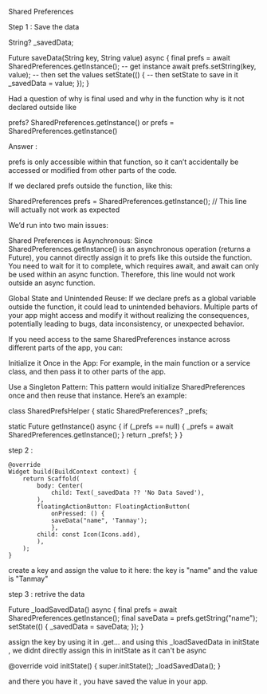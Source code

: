 Shared Preferences 

Step 1 : Save the data 

String? _savedData;

  Future saveData(String key, String value) async {
    final prefs = await SharedPreferences.getInstance();  -- get instance 
    await prefs.setString(key, value);                    -- then set the values 
    setState(() {                                         -- then setState to save in it
      _savedData = value;
    });
  }

Had a question of why is final used and why in the function why is it not declared outside like 

  prefs? SharedPreferences.getInstance() 
  or 
  prefs = SharedPreferences.getInstance()

Answer : 

prefs is only accessible within that function, so it can’t accidentally be accessed or modified from other parts of the code.

If we declared prefs outside the function, like this:

SharedPreferences prefs = SharedPreferences.getInstance();  // This line will actually not work as expected

We’d run into two main issues:

Shared Preferences is Asynchronous: Since SharedPreferences.getInstance() is an asynchronous operation (returns a Future), you cannot directly assign it to prefs like this outside the function. You need to wait for it to complete, which requires await, and await can only be used within an async function. Therefore, this line would not work outside an async function.

Global State and Unintended Reuse: If we declare prefs as a global variable outside the function, it could lead to unintended behaviors. Multiple parts of your app might access and modify it without realizing the consequences, potentially leading to bugs, data inconsistency, or unexpected behavior.

If you need access to the same SharedPreferences instance across different parts of the app, you can:

Initialize it Once in the App: For example, in the main function or a service class, and then pass it to other parts of the app.

Use a Singleton Pattern: This pattern would initialize SharedPreferences once and then reuse that instance. Here’s an example:

class SharedPrefsHelper {
  static SharedPreferences? _prefs;

  static Future<SharedPreferences> getInstance() async {
    if (_prefs == null) {
      _prefs = await SharedPreferences.getInstance();
    }
    return _prefs!;
  }
}

step 2 : 

    @override
    Widget build(BuildContext context) {
        return Scaffold(
            body: Center(
                child: Text(_savedData ?? 'No Data Saved'),
            ),
            floatingActionButton: FloatingActionButton(
                onPressed: () {
                saveData("name", 'Tanmay');
                },
            child: const Icon(Icons.add),
            ),
        );
    }

create a key and assign the value to it here: the key is "name" and the value is "Tanmay" 

step 3 : retrive the data


Future<void> _loadSavedData() async {
    final prefs = await SharedPreferences.getInstance();
    final saveData = prefs.getString("name");
    setState(() {
      _savedData = saveData;
    });
  }

  assign the key by using it in .get... and using this _loadSavedData in initState , we didnt directly assign this in initState as it can't be async

  @override
  void initState() {
    super.initState();
    _loadSavedData();
  }

and there you have it , you have saved the value in your app.




